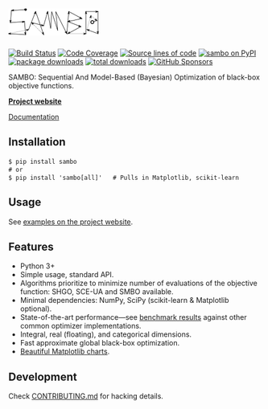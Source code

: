 [![SAMBO - Sequential And Model-Based Optimization](logo.svg)](https://sambo-optimization.github.io/)
=====
[![Build Status](https://img.shields.io/github/actions/workflow/status/sambo-optimization/sambo/ci.yml?branch=master&style=for-the-badge)](https://github.com/sambo-optimization/sambo/actions)
[![Code Coverage](https://img.shields.io/badge/coverage-96%25-%2397ca00?style=for-the-badge&label=Covr)](https://github.com/sambo-optimization/sambo/actions/workflows/ci.yml)
[![Source lines of code](https://img.shields.io/endpoint?url=https%3A%2F%2Fghloc.vercel.app%2Fapi%2Fsambo-optimization%2Fsambo%2Fbadge?filter=.py%26format=human&style=for-the-badge&label=SLOC&color=green)](https://ghloc.vercel.app/sambo-optimization/sambo)
[![sambo on PyPI](https://img.shields.io/pypi/v/sambo.svg?color=blue&style=for-the-badge)](https://pypi.org/project/sambo)
[![package downloads](https://img.shields.io/pypi/dm/sambo.svg?style=for-the-badge&color=skyblue&label=D/L)](https://pypistats.org/packages/sambo)
[![total downloads](https://img.shields.io/pepy/dt/sambo?style=for-the-badge&label=%E2%88%91&color=skyblue)](https://pypistats.org/packages/sambo)
[![GitHub Sponsors](https://img.shields.io/github/sponsors/kernc?color=pink&style=for-the-badge&label=%E2%99%A5)](https://github.com/sponsors/kernc)

SAMBO: Sequential And Model-Based (Bayesian) Optimization of black-box objective functions.

[**Project website**](https://sambo-optimization.github.io)

[Documentation]

[Documentation]: https://sambo-optimization.github.io/doc/sambo/


Installation
------------
```shell
$ pip install sambo
# or
$ pip install 'sambo[all]'   # Pulls in Matplotlib, scikit-learn
```


Usage
-----
See [examples on the project website](https://sambo-optimization.github.io/#examples).


Features
--------
* Python 3+
* Simple usage, standard API.
* Algorithms prioritize to minimize number of evaluations of the objective function: SHGO, SCE-UA and SMBO available.
* Minimal dependencies: NumPy, SciPy (scikit-learn & Matplotlib optional).
* State-of-the-art performance—see [benchmark results](https://sambo-optimization.github.io/#benchmark)
  against other common optimizer implementations.
* Integral, real (floating), and categorical dimensions.
* Fast approximate global black-box optimization.
* [Beautiful Matplotlib charts](https://sambo-optimization.github.io/#examples).





Development
-----------
Check [CONTRIBUTING.md](CONTRIBUTING.md) for hacking details.
